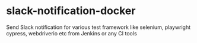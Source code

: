 # slack-notification-docker
Send Slack notification for various test framework like selenium, playwright cypress, webdriverio etc from Jenkins or any CI tools
